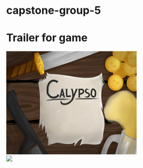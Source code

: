 # capstone-group-5
# Trailer for game
<a href="https://www.youtube.com/watch?v=Fj3VjyPa2As">
  <img src="Thumbnail.png">
</a>
<br>
<a href="https://zenhub.com">
  <img src="https://raw.githubusercontent.com/ZenHubIO/support/master/zenhub-badge.png">
</a>
